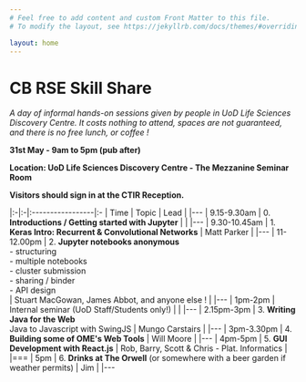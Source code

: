 ```yaml
---
# Feel free to add content and custom Front Matter to this file.
# To modify the layout, see https://jekyllrb.com/docs/themes/#overriding-theme-defaults

layout: home
---
```


CB RSE Skill Share 
===

*A day of informal hands-on sessions given by people in UoD Life Sciences Discovery Centre. It costs nothing to attend, spaces are not guaranteed, and there is no free lunch, or coffee !*

**31st May - 9am to 5pm (pub after)**

**Location: UoD Life Sciences Discovery Centre - The  Mezzanine Seminar Room**

**Visitors should sign in at the CTIR Reception.**


|:-|:-|:-----------------|:-
| Time | Topic | Lead |
|---
| 9.15-9.30am | 0. **Introductions / Getting started with Jupyter** | |
|---
| 9.30-10.45am | 1. **Keras Intro: Recurrent & Convolutional Networks** | Matt Parker |
|---
| 11-12.00pm | 2. **Jupyter notebooks anonymous** <br/> - structuring <br/> - multiple notebooks <br/> - cluster submission <br/> - sharing / binder <br/> - API design <br/> | Stuart MacGowan, James Abbot, and anyone else ! |
|---
| 1pm-2pm | Internal seminar (UoD Staff/Students only!) | |
|---
| 2.15pm-3pm | 3. **Writing Java for the Web** <br/> Java to Javascript with SwingJS | Mungo Carstairs |
|---
| 3pm-3.30pm | 4. **Building some of OME's Web Tools** | Will Moore |
|---
| 4pm-5pm | 5. **GUI Development with React.js** | Rob, Barry, Scott & Chris - Plat. Informatics | 
|===
| 5pm | 6. **Drinks at The Orwell** (or somewhere with a beer garden if weather permits) | Jim |
|---
